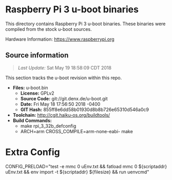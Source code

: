 Raspberry Pi 3 u-boot binaries
===================

This directory contains Raspberry Pi 3 u-boot binaries.
These binaries were compiled from the stock u-boot sources.

Hardware Information: <https://www.raspberrypi.org>

Source information
-------------
> *Last Update:* Sat May 19 18:58:09 CDT 2018

This section tracks the u-boot revision within this repo.

* **Files:**  u-boot.bin
  * **License:** GPLv2
  * **Source Code:** git://git.denx.de/u-boot.git
  * **Date:** Fri May 18 17:56:50 2018 -0400
  * **GIT Hash:** 855ff8e6dd58b01930d8b8b726e65310d546a0c9
* **Toolchain:** http://cgit.haiku-os.org/buildtools/
* **Build Commands:**
  * make rpi_3_32b_defconfig
  * ARCH=arm CROSS_COMPILE=arm-none-eabi- make

# Extra Config
CONFIG_PRELOAD="test -e mmc 0 uEnv.txt && fatload mmc 0 ${scriptaddr} uEnv.txt && env import -t ${scriptaddr} ${filesize} && run uenvcmd"

